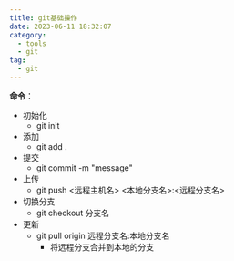 ```yaml
---
title: git基础操作
date: 2023-06-11 18:32:07
category: 
  - tools
  - git
tag: 
  - git
---
```

**命令**：

- 初始化
  - git init
- 添加
  - git add .
- 提交
  - git commit -m "message"
- 上传
  - git push <远程主机名> <本地分支名>:<远程分支名>
- 切换分支
  - git checkout 分支名
- 更新
  - git pull origin 远程分支名:本地分支名
    - 将远程分支合并到本地的分支
